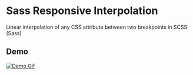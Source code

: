 # Sass Responsive Interpolation
Linear interpolation of any CSS attribute between two breakpoints in SCSS (Sass)

## Demo
[![Demo Gif](https://github.com/joehinkle11/Sass-Responsive-Interpolation/raw/master/demo.gif)](https://www.joehinkle.io/responsiveinterpolationdemo)